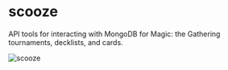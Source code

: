 # scooze
API tools for interacting with MongoDB for Magic: the Gathering tournaments, decklists, and cards.

![scooze](https://cards.scryfall.io/large/front/4/8/487116ab-b885-406b-aa54-56cb67eb3ca5.jpg?1594737205)
